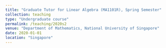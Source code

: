 ```yaml
---
title: "Graduate Tutor for Linear Algebra (MA1101R), Spring Semester"
collection: teaching
type: "Undergraduate course"
permalink: /teaching/2020s2
venue: "Department of Mathematics, National University of Singapore"
date: 2020-01-01
location: "Singapore"
---
```

